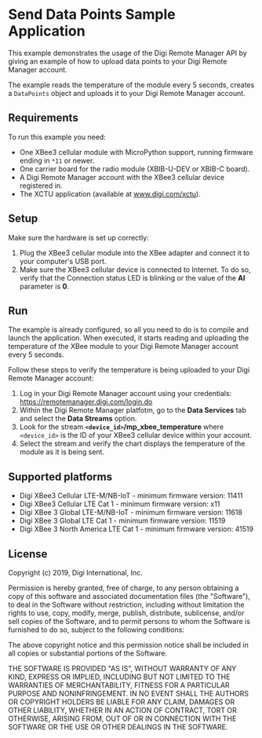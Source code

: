Send Data Points Sample Application
===================================

This example demonstrates the usage of the Digi Remote Manager API by giving
an example of how to upload data points to your Digi Remote Manager account.

The example reads the temperature of the module every 5 seconds, creates a
`DataPoints` object and uploads it to your Digi Remote Manager account.

Requirements
------------

To run this example you need:

* One XBee3 cellular module with MicroPython support, running firmware ending
  in `*11` or newer.
* One carrier board for the radio module (XBIB-U-DEV or XBIB-C board).
* A Digi Remote Manager account with the XBee3 cellular device registered in.
* The XCTU application (available at www.digi.com/xctu).

Setup
-----

Make sure the hardware is set up correctly:

1. Plug the XBee3 cellular module into the XBee adapter and connect it to your
   computer's USB port.
2. Make sure the XBee3 cellular device is connected to Internet. To do so,
   verify that the Connection status LED is blinking or the value of the
   **AI** parameter is **0**.

Run
---

The example is already configured, so all you need to do is to compile and
launch the application. When executed, it starts reading and uploading the
temperature of the XBee module to your Digi Remote Manager account every 5
seconds.

Follow these steps to verify the temperature is being uploaded to your Digi
Remote Manager account:

1. Log in your Digi Remote Manager account using your credentials:
   https://remotemanager.digi.com/login.do
2. Within the Digi Remote Manager platfotm, go to the **Data Services** tab
   and select the **Data Streams** option.
3. Look for the stream **`<device_id>`/mp_xbee_temperature** where `<device_id>`
   is the ID of your XBee3 cellular device within your account.
4. Select the stream and verify the chart displays the temperature of the
   module as it is being sent.

Supported platforms
-------------------

* Digi XBee3 Cellular LTE-M/NB-IoT - minimum firmware version: 11411
* Digi XBee3 Cellular LTE Cat 1 - minimum firmware version: x11
* Digi XBee 3 Global LTE-M/NB-IoT - minimum firmware version: 11618
* Digi XBee 3 Global LTE Cat 1 - minimum firmware version: 11519
* Digi XBee 3 North America LTE Cat 1 - minimum firmware version: 41519

License
-------

Copyright (c) 2019, Digi International, Inc.

Permission is hereby granted, free of charge, to any person obtaining a copy
of this software and associated documentation files (the "Software"), to deal
in the Software without restriction, including without limitation the rights
to use, copy, modify, merge, publish, distribute, sublicense, and/or sell
copies of the Software, and to permit persons to whom the Software is
furnished to do so, subject to the following conditions:

The above copyright notice and this permission notice shall be included in all
copies or substantial portions of the Software.

THE SOFTWARE IS PROVIDED "AS IS", WITHOUT WARRANTY OF ANY KIND, EXPRESS OR
IMPLIED, INCLUDING BUT NOT LIMITED TO THE WARRANTIES OF MERCHANTABILITY,
FITNESS FOR A PARTICULAR PURPOSE AND NONINFRINGEMENT. IN NO EVENT SHALL THE
AUTHORS OR COPYRIGHT HOLDERS BE LIABLE FOR ANY CLAIM, DAMAGES OR OTHER
LIABILITY, WHETHER IN AN ACTION OF CONTRACT, TORT OR OTHERWISE, ARISING FROM,
OUT OF OR IN CONNECTION WITH THE SOFTWARE OR THE USE OR OTHER DEALINGS IN THE
SOFTWARE.
